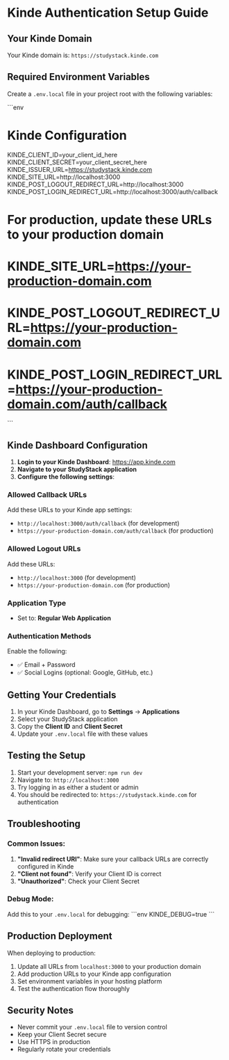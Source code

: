 # Kinde Authentication Setup Guide

## Your Kinde Domain
Your Kinde domain is: `https://studystack.kinde.com`

## Required Environment Variables

Create a `.env.local` file in your project root with the following variables:

\`\`\`env
# Kinde Configuration
KINDE_CLIENT_ID=your_client_id_here
KINDE_CLIENT_SECRET=your_client_secret_here
KINDE_ISSUER_URL=https://studystack.kinde.com
KINDE_SITE_URL=http://localhost:3000
KINDE_POST_LOGOUT_REDIRECT_URL=http://localhost:3000
KINDE_POST_LOGIN_REDIRECT_URL=http://localhost:3000/auth/callback

# For production, update these URLs to your production domain
# KINDE_SITE_URL=https://your-production-domain.com
# KINDE_POST_LOGOUT_REDIRECT_URL=https://your-production-domain.com
# KINDE_POST_LOGIN_REDIRECT_URL=https://your-production-domain.com/auth/callback
\`\`\`

## Kinde Dashboard Configuration

1. **Login to your Kinde Dashboard**: https://app.kinde.com
2. **Navigate to your StudyStack application**
3. **Configure the following settings**:

### Allowed Callback URLs
Add these URLs to your Kinde app settings:
- `http://localhost:3000/auth/callback` (for development)
- `https://your-production-domain.com/auth/callback` (for production)

### Allowed Logout URLs
Add these URLs:
- `http://localhost:3000` (for development)
- `https://your-production-domain.com` (for production)

### Application Type
- Set to: **Regular Web Application**

### Authentication Methods
Enable the following:
- ✅ Email + Password
- ✅ Social Logins (optional: Google, GitHub, etc.)

## Getting Your Credentials

1. In your Kinde Dashboard, go to **Settings** → **Applications**
2. Select your StudyStack application
3. Copy the **Client ID** and **Client Secret**
4. Update your `.env.local` file with these values

## Testing the Setup

1. Start your development server: `npm run dev`
2. Navigate to: `http://localhost:3000`
3. Try logging in as either a student or admin
4. You should be redirected to: `https://studystack.kinde.com` for authentication

## Troubleshooting

### Common Issues:
1. **"Invalid redirect URI"**: Make sure your callback URLs are correctly configured in Kinde
2. **"Client not found"**: Verify your Client ID is correct
3. **"Unauthorized"**: Check your Client Secret

### Debug Mode:
Add this to your `.env.local` for debugging:
\`\`\`env
KINDE_DEBUG=true
\`\`\`

## Production Deployment

When deploying to production:
1. Update all URLs from `localhost:3000` to your production domain
2. Add production URLs to your Kinde app configuration
3. Set environment variables in your hosting platform
4. Test the authentication flow thoroughly

## Security Notes

- Never commit your `.env.local` file to version control
- Keep your Client Secret secure
- Use HTTPS in production
- Regularly rotate your credentials
